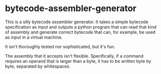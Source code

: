 # bytecode-assembler-generator
This is a silly bytecode assembler generator. It takes a simple bytecode specification as input and outputs a python program that can read that kind of assembly and generate correct bytecode that can, for example, be used as input in a virtual machine.

It isn't thoroughly tested nor sophisticated, but it's fun.

The assembly that it accepts isn't flexible. Specifically, if a command requires an operand that is larger than a byte, it has to be written byte by byte, separated by whitespaces.
